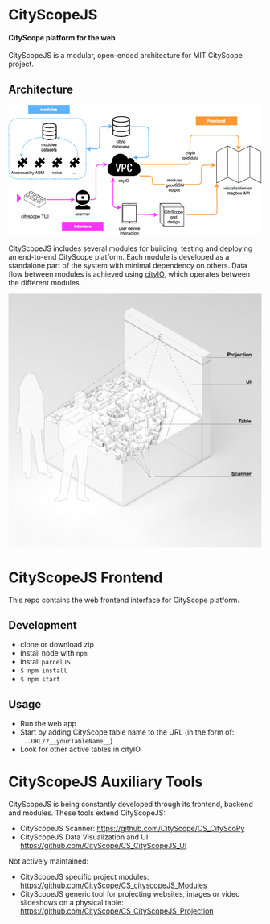 # CityScopeJS

#### CityScope platform for the web

CityScopeJS is a modular, open-ended architecture for MIT CityScope project.

## Architecture

![CityScopeJS Architecture](DOCS/CityScopeJS_arch.png)

CityScopeJS includes several modules for building, testing and deploying an end-to-end CityScope platform. Each module is developed as a standalone part of the system with minimal dependency on others. Data flow between modules is achieved using [cityIO](https://cityio.media.mit.edu), which operates between the different modules.

![TUI](DOCS/CityScopeJS.jpg)

# CityScopeJS Frontend

This repo contains the web frontend interface for CityScope platform.

## Development

- clone or download zip
- install node with `npm`
- install `parcelJS`
- `$ npm install`
- `$ npm start`

## Usage

- Run the web app
- Start by adding CityScope table name to the URL (in the form of: `...URL/?__yourTableName__`)
- Look for other active tables in cityIO

# CityScopeJS Auxiliary Tools

CityScopeJS is being constantly developed through its frontend, backend and modules. These tools extend CityScopeJS:

- CityScopeJS Scanner: https://github.com/CityScope/CS_CityScoPy
- CityScopeJS Data Visualization and UI: https://github.com/CityScope/CS_CityScopeJS_UI

Not actively maintained:

- CityScopeJS specific project modules: https://github.com/CityScope/CS_cityscopeJS_Modules
- CityScopeJS generic tool for projecting websites, images or video slideshows on a physical table: https://github.com/CityScope/CS_CityScopeJS_Projection
